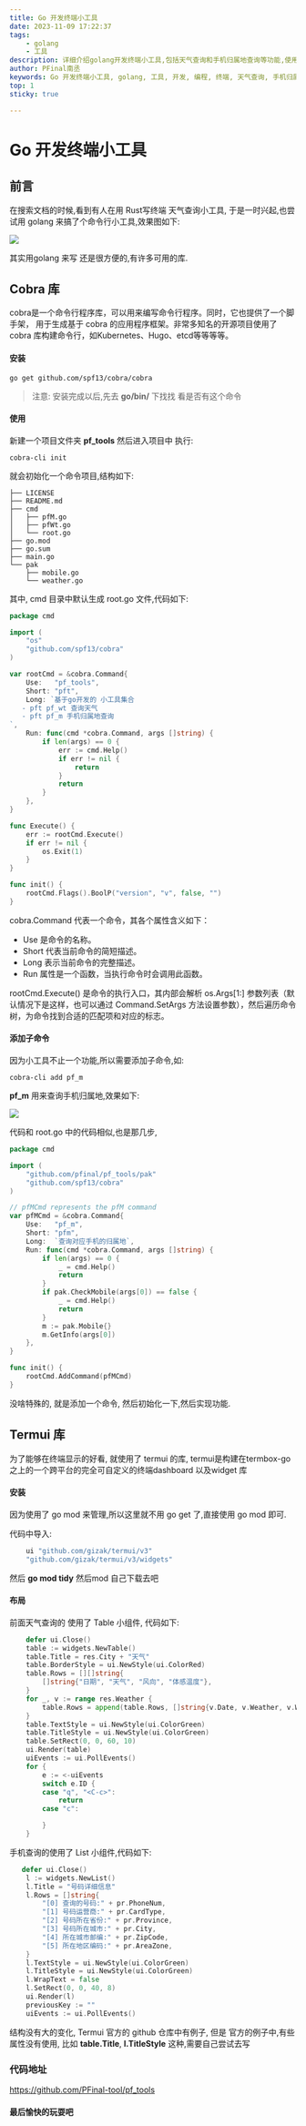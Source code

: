 ```yaml
---
title: Go 开发终端小工具
date: 2023-11-09 17:22:37
tags: 
    - golang
    - 工具
description: 详细介绍golang开发终端小工具,包括天气查询和手机归属地查询等功能,使用cobra库来开发命令行小工具。
author: PFinal南丞
keywords: Go 开发终端小工具, golang, 工具, 开发, 编程, 终端, 天气查询, 手机归属地查询, cobra库, 命令行小工具
top: 1
sticky: true

---
```


# Go 开发终端小工具

## 前言

在搜索文档的时候,看到有人在用 Rust写终端 天气查询小工具, 于是一时兴起,也尝试用 golang 来搞了个命令行小工具,效果图如下:

![](https://raw.githubusercontent.com/pfinal-nc/iGallery/master/blog/202311081716928.png)

其实用golang 来写 还是很方便的,有许多可用的库.


## Cobra 库

cobra是一个命令行程序库，可以用来编写命令行程序。同时，它也提供了一个脚手架， 用于生成基于 cobra 的应用程序框架。非常多知名的开源项目使用了 cobra 库构建命令行，如Kubernetes、Hugo、etcd等等等等。

#### 安装

```shell
go get github.com/spf13/cobra/cobra
```

> 注意: 安装完成以后,先去 **go/bin/** 下找找 看是否有这个命令

#### 使用

新建一个项目文件夹 **pf_tools** 然后进入项目中 执行:

```shell
cobra-cli init
```

就会初始化一个命令项目,结构如下:

```
├── LICENSE
├── README.md
├── cmd
│   ├── pfM.go
│   ├── pfWt.go
│   └── root.go
├── go.mod
├── go.sum
├── main.go
└── pak
    ├── mobile.go
    └── weather.go
```

其中, cmd 目录中默认生成 root.go 文件,代码如下:

```go
package cmd

import (
	"os"
	"github.com/spf13/cobra"
)

var rootCmd = &cobra.Command{
	Use:   "pf_tools",
	Short: "pft",
	Long: `基于go开发的 小工具集合
   - pft pf_wt 查询天气
   - pft pf_m 手机归属地查询
`,
	Run: func(cmd *cobra.Command, args []string) {
		if len(args) == 0 {
			err := cmd.Help()
			if err != nil {
				return
			}
			return
		}
	},
}

func Execute() {
	err := rootCmd.Execute()
	if err != nil {
		os.Exit(1)
	}
}

func init() {
	rootCmd.Flags().BoolP("version", "v", false, "")
}

```

cobra.Command 代表一个命令，其各个属性含义如下：

 - Use 是命令的名称。
 - Short 代表当前命令的简短描述。
 - Long 表示当前命令的完整描述。
 - Run 属性是一个函数，当执行命令时会调用此函数。

rootCmd.Execute() 是命令的执行入口，其内部会解析 os.Args[1:] 参数列表（默认情况下是这样，也可以通过 Command.SetArgs 方法设置参数），然后遍历命令树，为命令找到合适的匹配项和对应的标志。

#### 添加子命令

因为小工具不止一个功能,所以需要添加子命令,如:

```shell
cobra-cli add pf_m
```

**pf_m** 用来查询手机归属地,效果如下:

![](https://raw.githubusercontent.com/pfinal-nc/iGallery/master/blog/202311091002314.png)

代码和 root.go 中的代码相似,也是那几步, 

```go
package cmd

import (
	"github.com/pfinal/pf_tools/pak"
	"github.com/spf13/cobra"
)

// pfMCmd represents the pfM command
var pfMCmd = &cobra.Command{
	Use:   "pf_m",
	Short: "pfm",
	Long:  `查询对应手机的归属地`,
	Run: func(cmd *cobra.Command, args []string) {
		if len(args) == 0 {
			_ = cmd.Help()
			return
		}
		if pak.CheckMobile(args[0]) == false {
			_ = cmd.Help()
			return
		}
		m := pak.Mobile{}
		m.GetInfo(args[0])
	},
}

func init() {
	rootCmd.AddCommand(pfMCmd)
}

```

没啥特殊的, 就是添加一个命令, 然后初始化一下,然后实现功能.

## Termui 库

为了能够在终端显示的好看, 就使用了 termui 的库, termui是构建在termbox-go之上的一个跨平台的完全可自定义的终端dashboard 以及widget 库

#### 安装

因为使用了 go mod 来管理,所以这里就不用 go get 了,直接使用 go mod 即可.

代码中导入:

```go
    ui "github.com/gizak/termui/v3"
	"github.com/gizak/termui/v3/widgets"
```

然后 **go mod tidy** 然后mod 自己下载去吧

#### 布局

前面天气查询的 使用了 Table 小组件, 代码如下:

```go 
    defer ui.Close()
	table := widgets.NewTable()
	table.Title = res.City + "天气"
	table.BorderStyle = ui.NewStyle(ui.ColorRed)
	table.Rows = [][]string{
		[]string{"日期", "天气", "风向", "体感温度"},
	}
	for _, v := range res.Weather {
		table.Rows = append(table.Rows, []string{v.Date, v.Weather, v.Wind, v.Temp})
	}
	table.TextStyle = ui.NewStyle(ui.ColorGreen)
	table.TitleStyle = ui.NewStyle(ui.ColorGreen)
	table.SetRect(0, 0, 60, 10)
	ui.Render(table)
	uiEvents := ui.PollEvents()
	for {
		e := <-uiEvents
		switch e.ID {
		case "q", "<C-c>":
			return
		case "c":

		}
	}
```

手机查询的使用了 List 小组件,代码如下:

```go
   defer ui.Close()
	l := widgets.NewList()
	l.Title = "号码详细信息"
	l.Rows = []string{
		"[0] 查询的号码:" + pr.PhoneNum,
		"[1] 号码运营商:" + pr.CardType,
		"[2] 号码所在省份:" + pr.Province,
		"[3] 号码所在城市:" + pr.City,
		"[4] 所在城市邮编:" + pr.ZipCode,
		"[5] 所在地区编码:" + pr.AreaZone,
	}
	l.TextStyle = ui.NewStyle(ui.ColorGreen)
	l.TitleStyle = ui.NewStyle(ui.ColorGreen)
	l.WrapText = false
	l.SetRect(0, 0, 40, 8)
	ui.Render(l)
	previousKey := ""
	uiEvents := ui.PollEvents()
```

结构没有大的变化, Termui 官方的 github 仓库中有例子, 但是 官方的例子中,有些 属性没有使用, 比如 **table.Title**, **l.TitleStyle** 这种,需要自己尝试去写


### 代码地址

https://github.com/PFinal-tool/pf_tools

#### 最后愉快的玩耍吧